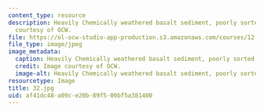 ```yaml
---
content_type: resource
description: Heavily Chemically weathered basalt sediment, poorly sorted sand. Image
  courtesy of OCW.
file: https://ol-ocw-studio-app-production.s3.amazonaws.com/courses/12-110-sedimentary-geology-fall-2004/af41dc48a09ce20b89f500bf5a381400_32.jpg
file_type: image/jpeg
image_metadata:
  caption: Heavily Chemically weathered basalt sediment, poorly sorted sand.
  credit: Image courtesy of OCW.
  image-alt: Heavily Chemically weathered basalt sediment, poorly sorted sand.
resourcetype: Image
title: 32.jpg
uid: af41dc48-a09c-e20b-89f5-00bf5a381400
---
```

